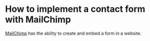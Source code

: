 # How to implement a contact form with MailChimp

[MailChimp](../190) has the ability to create and embed a form in a website.
